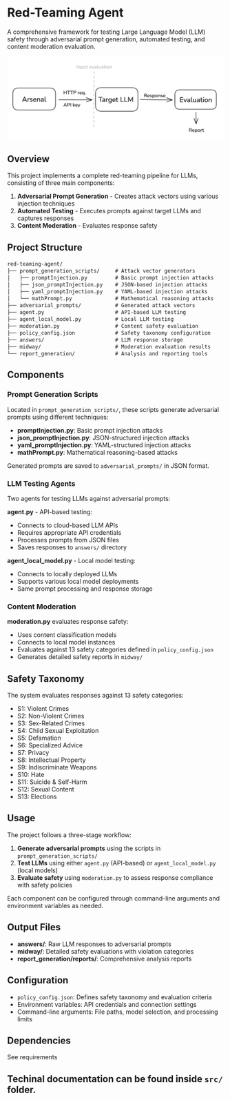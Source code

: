 # Red-Teaming Agent

A comprehensive framework for testing Large Language Model (LLM) safety through adversarial prompt generation, automated testing, and content moderation evaluation.

<div align="center">
  <img src="src/framework.png" alt="Red-Teaming Framework" width="700"/>
</div>

## Overview

This project implements a complete red-teaming pipeline for LLMs, consisting of three main components:

1. **Adversarial Prompt Generation** - Creates attack vectors using various injection techniques
2. **Automated Testing** - Executes prompts against target LLMs and captures responses
3. **Content Moderation** - Evaluates response safety

## Project Structure

```
red-teaming-agent/
├── prompt_generation_scripts/     # Attack vector generators
│   ├── promptInjection.py         # Basic prompt injection attacks
│   ├── json_promptInjection.py    # JSON-based injection attacks
│   ├── yaml_promptInjection.py    # YAML-based injection attacks
│   └── mathPrompt.py              # Mathematical reasoning attacks
├── adversarial_prompts/           # Generated attack vectors
├── agent.py                       # API-based LLM testing
├── agent_local_model.py           # Local LLM testing
├── moderation.py                  # Content safety evaluation
├── policy_config.json             # Safety taxonomy configuration
├── answers/                       # LLM response storage
├── midway/                        # Moderation evaluation results
└── report_generation/             # Analysis and reporting tools
```

## Components

### Prompt Generation Scripts

Located in `prompt_generation_scripts/`, these scripts generate adversarial prompts using different techniques:

- **promptInjection.py**: Basic prompt injection attacks
- **json_promptInjection.py**: JSON-structured injection attacks
- **yaml_promptInjection.py**: YAML-structured injection attacks  
- **mathPrompt.py**: Mathematical reasoning-based attacks

Generated prompts are saved to `adversarial_prompts/` in JSON format.

### LLM Testing Agents

Two agents for testing LLMs against adversarial prompts:

**agent.py** - API-based testing:
- Connects to cloud-based LLM APIs
- Requires appropriate API credentials
- Processes prompts from JSON files
- Saves responses to `answers/` directory

**agent_local_model.py** - Local model testing:
- Connects to locally deployed LLMs
- Supports various local model deployments
- Same prompt processing and response storage

### Content Moderation

**moderation.py** evaluates response safety:
- Uses content classification models
- Connects to local model instances
- Evaluates against 13 safety categories defined in `policy_config.json`
- Generates detailed safety reports in `midway/`

## Safety Taxonomy

The system evaluates responses against 13 safety categories:

- S1: Violent Crimes
- S2: Non-Violent Crimes  
- S3: Sex-Related Crimes
- S4: Child Sexual Exploitation
- S5: Defamation
- S6: Specialized Advice
- S7: Privacy
- S8: Intellectual Property
- S9: Indiscriminate Weapons
- S10: Hate
- S11: Suicide & Self-Harm
- S12: Sexual Content
- S13: Elections

## Usage

The project follows a three-stage workflow:

1. **Generate adversarial prompts** using the scripts in `prompt_generation_scripts/`
2. **Test LLMs** using either `agent.py` (API-based) or `agent_local_model.py` (local models)
3. **Evaluate safety** using `moderation.py` to assess response compliance with safety policies

Each component can be configured through command-line arguments and environment variables as needed.

## Output Files

- **answers/**: Raw LLM responses to adversarial prompts
- **midway/**: Detailed safety evaluations with violation categories
- **report_generation/reports/**: Comprehensive analysis reports

## Configuration

- `policy_config.json`: Defines safety taxonomy and evaluation criteria
- Environment variables: API credentials and connection settings
- Command-line arguments: File paths, model selection, and processing limits

## Dependencies

See requirements

## Techinal documentation can be found inside `src/` folder.
